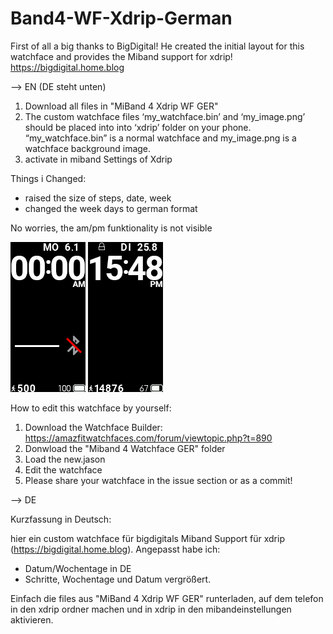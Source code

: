 # Band4-WF-Xdrip-German

First of all a big thanks to BigDigital! He created the initial layout for this watchface and provides the Miband support for xdrip! https://bigdigital.home.blog

--> EN  (DE steht unten)

1. Download all files in "MiBand 4 Xdrip WF GER"
2. The custom watchface files ‘my_watchface.bin’ and ‘my_image.png’ should be placed into into ‘xdrip’ folder on your phone. “my_watchface.bin” is a normal watchface and my_image.png is a watchface background image. 
3. activate in miband Settings of Xdrip


Things i Changed:
- raised the size of steps, date, week
- changed the week days to german format

No worries, the am/pm funktionality is not visible

![Screenshot](new_packed_animated.gif)
![Screenshot](new_packed_static.png)


How to edit this watchface by yourself:
1. Download the Watchface Builder: https://amazfitwatchfaces.com/forum/viewtopic.php?t=890
2. Donwload the "Miband 4 Watchface GER" folder
3. Load the new.jason
4. Edit the watchface
5. Please share your watchface in the issue section or as a commit!


--> DE

Kurzfassung in Deutsch:

hier ein custom watchface für bigdigitals Miband Support für xdrip (https://bigdigital.home.blog).
Angepasst habe ich:
- Datum/Wochentage in DE
- Schritte, Wochentage und Datum vergrößert.

Einfach die files aus "MiBand 4 Xdrip WF GER" runterladen, auf dem telefon in den xdrip ordner machen und in xdrip in den mibandeinstellungen aktivieren.
